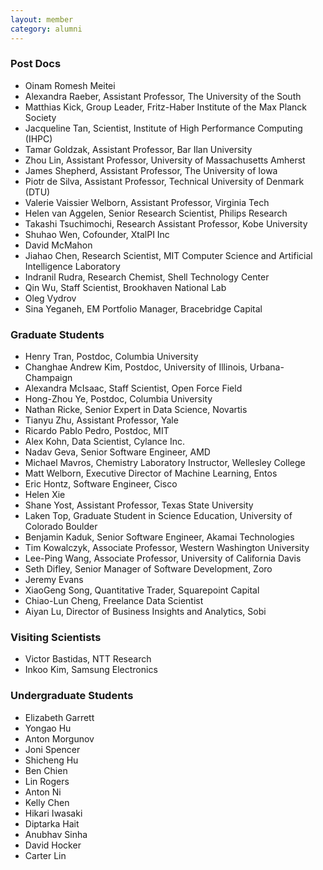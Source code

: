 ```yaml
---
layout: member
category: alumni
---
```

### Post Docs
- Oinam Romesh Meitei
- Alexandra Raeber, Assistant Professor, The University of the South
- Matthias Kick, Group Leader, Fritz-Haber Institute of the Max Planck Society
- Jacqueline Tan, Scientist, Institute of High Performance Computing (IHPC)
- Tamar Goldzak, Assistant Professor, Bar Ilan University
- Zhou Lin, Assistant Professor, University of Massachusetts Amherst
- James Shepherd, Assistant Professor, The University of Iowa
- Piotr de Silva, Assistant Professor, Technical University of Denmark (DTU)
- Valerie Vaissier Welborn, Assistant Professor, Virginia Tech
- Helen van Aggelen, Senior Research Scientist, Philips Research
- Takashi Tsuchimochi, Research Assistant Professor, Kobe University
- Shuhao Wen, Cofounder, XtalPI Inc
- David McMahon
- Jiahao Chen, Research Scientist, MIT Computer Science and Artificial Intelligence Laboratory
- Indranil Rudra, Research Chemist, Shell Technology Center
- Qin Wu, Staff Scientist, Brookhaven National Lab
- Oleg Vydrov
- Sina Yeganeh, EM Portfolio Manager, Bracebridge Capital

### Graduate Students
- Henry Tran, Postdoc, Columbia University
- Changhae Andrew Kim, Postdoc, University of Illinois, Urbana-Champaign
- Alexandra McIsaac, Staff Scientist, Open Force Field
- Hong-Zhou Ye, Postdoc, Columbia University
- Nathan Ricke, Senior Expert in Data Science, Novartis
- Tianyu Zhu, Assistant Professor, Yale
- Ricardo Pablo Pedro, Postdoc, MIT
- Alex Kohn, Data Scientist, Cylance Inc.
- Nadav Geva, Senior Software Engineer, AMD
- Michael Mavros, Chemistry Laboratory Instructor, Wellesley College
- Matt Welborn, Executive Director of Machine Learning, Entos
- Eric Hontz, Software Engineer, Cisco
- Helen Xie
- Shane Yost, Assistant Professor, Texas State University
- Laken Top, Graduate Student in Science Education, University of Colorado Boulder
- Benjamin Kaduk, Senior Software Engineer, Akamai Technologies
- Tim Kowalczyk, Associate Professor, Western Washington University
- Lee-Ping Wang, Associate Professor, University of California Davis
- Seth Difley, Senior Manager of Software Development, Zoro
- Jeremy Evans
- XiaoGeng Song, Quantitative Trader, Squarepoint Capital
- Chiao-Lun Cheng, Freelance Data Scientist
- Aiyan Lu, Director of Business Insights and Analytics, Sobi

### Visiting Scientists
- Victor Bastidas, NTT Research
- Inkoo Kim, Samsung Electronics

### Undergraduate Students
- Elizabeth Garrett
- Yongao Hu
- Anton Morgunov
- Joni Spencer
- Shicheng Hu
- Ben Chien
- Lin Rogers
- Anton Ni
- Kelly Chen
- Hikari Iwasaki
- Diptarka Hait
- Anubhav Sinha
- David Hocker
- Carter Lin
